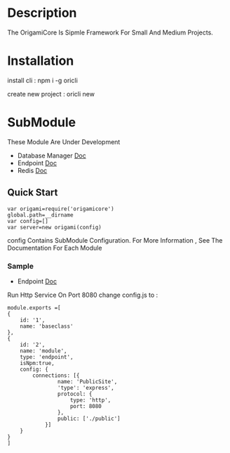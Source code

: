 # Description
The OrigamiCore Is Sipmle Framework For Small And Medium Projects.

# Installation
install cli :
npm i -g oricli

create new project :
oricli new


# SubModule
These Module Are Under Development 
- Database Manager [Doc](https://github.com/vahidHossaini/oridatabase)
- Endpoint [Doc](https://github.com/vahidHossaini/oriendpoint)
- Redis [Doc](https://github.com/vahidHossaini/oriredis)

## Quick Start
	var origami=require('origamicore')
	global.path=__dirname
	var config=[]
	var server=new origami(config)


config Contains SubModule Configuration.
For More Information , See The Documentation For Each Module 

### Sample
- Endpoint [Doc](https://github.com/vahidHossaini/oriendpoint)

Run Http Service On Port 8080
change config.js to :

	module.exports =[
	{
		id: '1',
		name: 'baseclass'
	},
	{
		id: '2',
		name: 'module',
		type: 'endpoint',
		isNpm:true,
		config: {
			connections: [{
					name: 'PublicSite',
					'type': 'express', 
					protocol: {
						type: 'http',
						port: 8080
					},
					public: ['./public']
				}]
		}
	}
	]